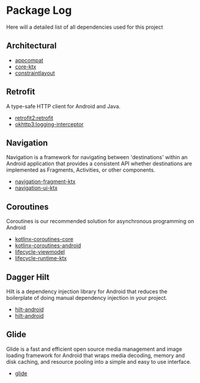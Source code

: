 # Package Log

Here will a detailed list of all dependencies used for this project


## Architectural
- [appcompat](https://developer.android.com/jetpack/androidx/releases/appcompat)
- [core-ktx](https://developer.android.com/kotlin/ktx#core)
- [constraintlayout](https://developer.android.com/jetpack/androidx/releases/constraintlayout)

## Retrofit
A type-safe HTTP client for Android and Java.
- [retrofit2:retrofit](https://github.com/square/retrofit)
- [okhttp3:logging-interceptor](https://github.com/square/okhttp/tree/master/okhttp-logging-interceptor)

## Navigation
Navigation is a framework for navigating between 'destinations' 
within an Android application that provides a consistent API whether destinations are implemented as Fragments, 
Activities, or other components.
- [navigation-fragment-ktx](https://developer.android.com/jetpack/androidx/releases/navigation)
- [navigation-ui-ktx](https://developer.android.com/jetpack/androidx/releases/navigation)

## Coroutines
Coroutines is our recommended solution for asynchronous programming on Android
- [kotlinx-coroutines-core](https://github.com/Kotlin/kotlinx.coroutines)
- [kotlinx-coroutines-android](https://developer.android.com/kotlin/coroutines)
- [lifecycle-viewmodel](https://developer.android.com/jetpack/androidx/releases/lifecycle)
- [lifecycle-runtime-ktx](https://developer.android.com/jetpack/androidx/releases/lifecycle)

## Dagger Hilt
Hilt is a dependency injection library for Android that reduces the boilerplate of doing manual dependency injection in your project.
- [hilt-android](https://developer.android.com/jetpack/androidx/releases/hilt)
- [hilt-android](https://developer.android.com/jetpack/androidx/releases/hilt)

## Glide
Glide is a fast and efficient open source media management and 
image loading framework for Android that wraps media decoding, 
memory and disk caching, and resource pooling into a simple and easy to use interface.
- [glide](https://github.com/bumptech/glide)